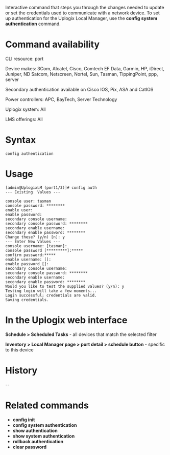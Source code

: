<!-- 5.4 -->

Interactive command that steps you through the changes needed to update or set the credentials used to communicate with a network device. To set up authentication for the Uplogix Local Manager, use the **config system authentication** command.

# Command availability 

CLI resource: port

Device makes: 3Com, Alcatel, Cisco, Comtech EF Data, Garmin, HP, iDirect, Juniper, ND Satcom, Netscreen, Nortel, Sun, Tasman, TippingPoint, ppp, server

Secondary authentication available on Cisco IOS, Pix, ASA and CatIOS

Power controllers: APC, BayTech, Server Technology

Uplogix system: All

LMS offerings: All

# Syntax 

```
config authentication
```

# Usage 

```
[admin@UplogixLM (port1/3)]# config auth
--- Existing  Values ---

console user: tasman
console password: ********
enable user:
enable password: 
secondary console username:
secondary console password: ********
secondary enable username:
secondary enable password: ********
Change these? (y/n) [n]: y
--- Enter New Values ---
console username: [tasman]:
console password [*********]:*****
confirm password:*****
enable username: []:
enable password []:
secondary console username:
secondary console password: ********
secondary enable username:
secondary enable password: ********
Would you like to test the supplied values? (y/n): y
Testing login will take a few moments...
Login successful; credentials are valid.
Saving credentials.
```

# In the Uplogix web interface

**Schedule > Scheduled Tasks** - all devices that match the selected filter

**Inventory > Local Manager page > port detail > schedule button** - specific to this device

# History 

--

# Related commands 

- **config init**
- **config system authentication**
- **show authentication**
- **show system authentication**
- **rollback authentication**
- **clear password**
